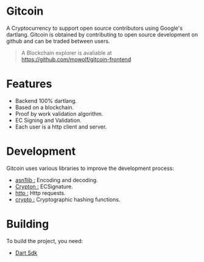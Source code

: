 # Gitcoin

A Cryptocurrency to support open source contributors using Google's dartlang.
Gitcoin is obtained by contributing to open source development on github and can be traded
between users.

> A Blockchain explorer is avaliable at https://github.com/mowolf/gitcoin-frontend


# Features

- Backend 100% dartlang.
- Based on a blockchain.
- Proof by work validation algorithm.
- EC Signing and Validation.
- Each user is a http client and server.


# Development

Gitcoin uses various libraries to improve the development process:  
- [asn1lib :](https://pub.dev/packages/asn1lib) Encoding and decoding.  
- [Crypton :](https://pub.dev/packages/crypton) ECSignature.  
- [http :](https://pub.dev/packages/http) Http requests.  
- [crypto :](https://pub.dev/packages/crypto) Cryptographic hashing functions.  

# Building

To build the project, you need:
- [Dart Sdk](https://dart.dev/get-dart)
